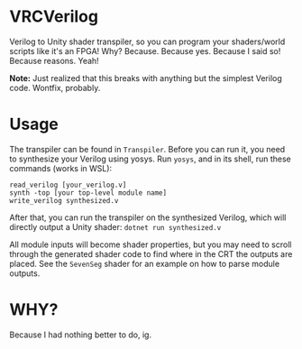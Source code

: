 # VRCVerilog
Verilog to Unity shader transpiler, so you can program your shaders/world scripts like it's an FPGA! Why? Because. Because yes. Because I said so! Because reasons. Yeah!

**Note:** Just realized that this breaks with anything but the simplest Verilog code. Wontfix, probably.

# Usage
The transpiler can be found in `Transpiler`. Before you can run it, you need to synthesize your Verilog using yosys. Run `yosys`, and in its shell, run these commands (works in WSL):
```
read_verilog [your_verilog.v]
synth -top [your top-level module name]
write_verilog synthesized.v
```

After that, you can run the transpiler on the synthesized Verilog, which will directly output a Unity shader:
`dotnet run synthesized.v`

All module inputs will become shader properties, but you may need to scroll through the generated shader code to find where in the CRT the outputs are placed. See the `SevenSeg` shader for an example on how to parse module outputs.

# WHY?
Because I had nothing better to do, ig.
